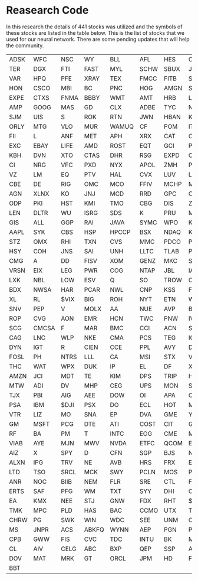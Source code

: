 # Reasearch Code
In this research the details of 441 stocks was utilized and the symbols of these stocks are listed in the table below.
This is the list of stocks that we used for our neural network. There are some pending updates that will help the community.
<table>
	<tr>
		<td>ADSK</td>
		<td>WFC</td>
		<td>NSC</td>
		<td>WY</td>
		<td>BLL</td>
		<td>AFL</td>
		<td>HES</td>
		<td>COL</td>
		<td>UST</td>
		<td>ED</td>
	</tr>
	<tr>
		<td>TER</td>
		<td>DGX</td>
		<td>FTI</td>
		<td>FAST</td>
		<td>MYL</td>
		<td>SCHW</td>
		<td>SBUX</td>
		<td>JCP</td>
		<td>AKAM</td>
		<td>WFT</td>
	</tr>
	<tr>
		<td>VAR</td>
		<td>HPQ</td>
		<td>PFE</td>
		<td>XRAY</td>
		<td>TEX</td>
		<td>FMCC</td>
		<td>FITB</td>
		<td>SHW</td>
		<td>WHR</td>
		<td>HUM</td>
	</tr>
	<tr>
		<td>HON</td>
		<td>CSCO</td>
		<td>MBI</td>
		<td>BC</td>
		<td>PNC</td>
		<td>HOG</td>
		<td>AMGN</td>
		<td>STI</td>
		<td>RRC</td>
		<td>LYB</td>
	</tr>
	<tr>
		<td>EXPE</td>
		<td>CTXS</td>
		<td>FNMA</td>
		<td>BBBY</td>
		<td>WMT</td>
		<td>AMT</td>
		<td>HRB</td>
		<td>LH</td>
		<td>LLY</td>
		<td>EFX</td>
	</tr>
	<tr>
		<td>AMP</td>
		<td>GOOG</td>
		<td>MAS</td>
		<td>GD</td>
		<td>CLX</td>
		<td>ADBE</td>
		<td>TYC</td>
		<td>NOV</td>
		<td>BWA</td>
		<td>SII</td>
	</tr>
	<tr>
		<td>SJM</td>
		<td>UIS</td>
		<td>S</td>
		<td>ROK</td>
		<td>RTN</td>
		<td>JWN</td>
		<td>HBAN</td>
		<td>KR</td>
		<td>WYE</td>
		<td>PCP</td>
	</tr>
	<tr>
		<td>ORLY</td>
		<td>MTG</td>
		<td>VLO</td>
		<td>MUR</td>
		<td>WAMUQ</td>
		<td>CF</td>
		<td>POM</td>
		<td>ITW</td>
		<td>TGT</td>
		<td>IRM</td>
	</tr>
	<tr>
		<td>FII</td>
		<td>L</td>
		<td>ANF</td>
		<td>MET</td>
		<td>APH</td>
		<td>XRX</td>
		<td>CAT</td>
		<td>C</td>
		<td>FTR</td>
		<td>LMT</td>
	</tr>
	<tr>
		<td>EXC</td>
		<td>EBAY</td>
		<td>LIFE</td>
		<td>AMD</td>
		<td>ROST</td>
		<td>EQT</td>
		<td>GCI</td>
		<td>PX</td>
		<td>CAH</td>
		<td>EQR</td>
	</tr>
	<tr>
		<td>KBH</td>
		<td>DVN</td>
		<td>XTO</td>
		<td>CTAS</td>
		<td>DHR</td>
		<td>RSG</td>
		<td>EXPD</td>
		<td>CTSH</td>
		<td>CMS</td>
		<td>WFR</td>
	</tr>
	<tr>
		<td>CI</td>
		<td>NRG</td>
		<td>VFC</td>
		<td>PXD</td>
		<td>NYX</td>
		<td>APOL</td>
		<td>ZMH</td>
		<td>PBG</td>
		<td>SLE</td>
		<td>FLS</td>
	</tr>
	<tr>
		<td>VZ</td>
		<td>LM</td>
		<td>EQ</td>
		<td>PTV</td>
		<td>HAL</td>
		<td>CVX</td>
		<td>LUV</td>
		<td>LRCX</td>
		<td>DISCA</td>
		<td>AET</td>
	</tr>
	<tr>
		<td>CBE</td>
		<td>DE</td>
		<td>RIG</td>
		<td>OMC</td>
		<td>MCO</td>
		<td>FFIV</td>
		<td>MCHP</td>
		<td>MI</td>
		<td>CB</td>
		<td>EK</td>
	</tr>
	<tr>
		<td>AGN</td>
		<td>XLNX</td>
		<td>KO</td>
		<td>JNJ</td>
		<td>MCD</td>
		<td>RRD</td>
		<td>GPC</td>
		<td>CMI</td>
		<td>BDK</td>
		<td>ASH</td>
	</tr>
	<tr>
		<td>ODP</td>
		<td>PKI</td>
		<td>HST</td>
		<td>KMI</td>
		<td>TMO</td>
		<td>CBG</td>
		<td>DIS</td>
		<td>ZION</td>
		<td>HP</td>
		<td>DRI</td>
	</tr>
	<tr>
		<td>LEN</td>
		<td>DLTR</td>
		<td>WU</td>
		<td>ISRG</td>
		<td>SDS</td>
		<td>K</td>
		<td>PRU</td>
		<td>MDP</td>
		<td>NBR</td>
		<td>JOY</td>
	</tr>
	<tr>
		<td>GIS</td>
		<td>ALL</td>
		<td>GGP</td>
		<td>RAI</td>
		<td>JAVA</td>
		<td>SYMC</td>
		<td>WPO</td>
		<td>KMB</td>
		<td>CHK</td>
		<td>HIG</td>
	</tr>
	<tr>
		<td>AAPL</td>
		<td>SYK</td>
		<td>CBS</td>
		<td>HSP</td>
		<td>HPCCP</td>
		<td>BSX</td>
		<td>NDAQ</td>
		<td>KLAC</td>
		<td>CINF</td>
		<td>COV</td>
	</tr>
	<tr>
		<td>STZ</td>
		<td>OMX</td>
		<td>RHI</td>
		<td>TXN</td>
		<td>CVS</td>
		<td>MMC</td>
		<td>PDCO</td>
		<td>PLL</td>
		<td>WB</td>
		<td>DNB</td>
	</tr>
	<tr>
		<td>HSY</td>
		<td>COH</td>
		<td>JNS</td>
		<td>SAI</td>
		<td>UNH</td>
		<td>LLTC</td>
		<td>TLAB</td>
		<td>PAYX</td>
		<td>OKE</td>
		<td>CLF</td>
	</tr>
	<tr>
		<td>CMG</td>
		<td>A</td>
		<td>DD</td>
		<td>FISV</td>
		<td>XOM</td>
		<td>GENZ</td>
		<td>MKC</td>
		<td>SWN</td>
		<td>JEC</td>
		<td>EMN</td>
	</tr>
	<tr>
		<td>VRSN</td>
		<td>EIX</td>
		<td>LEG</td>
		<td>PWR</td>
		<td>COG</td>
		<td>NTAP</td>
		<td>JBL</td>
		<td>IACI</td>
		<td>WPI</td>
		<td>BEN</td>
	</tr>
	<tr>
		<td>LXK</td>
		<td>NBL</td>
		<td>LOW</td>
		<td>ESV</td>
		<td>Q</td>
		<td>SO</td>
		<td>TROW</td>
		<td>CFC+A</td>
		<td>SHLD</td>
		<td>BRCM</td>
	</tr>
	<tr>
		<td>BDX</td>
		<td>NWSA</td>
		<td>HAR</td>
		<td>PCAR</td>
		<td>NWL</td>
		<td>CNP</td>
		<td>KSS</td>
		<td>FMC</td>
		<td>WEC</td>
		<td>AMAT</td>
	</tr>
	<tr>
		<td>XL</td>
		<td>RL</td>
		<td>$VIX</td>
		<td>BIG</td>
		<td>ROH</td>
		<td>NYT</td>
		<td>ETN</td>
		<td>WMB</td>
		<td>DDS</td>
		<td>CERN</td>
	</tr>
	<tr>
		<td>SNV</td>
		<td>PEP</td>
		<td>V</td>
		<td>MOLX</td>
		<td>AA</td>
		<td>NUE</td>
		<td>AVP</td>
		<td>BBY</td>
		<td>BLK</td>
		<td>IFF</td>
	</tr>
	<tr>
		<td>ROP</td>
		<td>CVG</td>
		<td>AON</td>
		<td>EMR</td>
		<td>HCN</td>
		<td>TWC</td>
		<td>PNW</td>
		<td>IVZ</td>
		<td>HCP</td>
		<td>TEL</td>
	</tr>
	<tr>
		<td>SCG</td>
		<td>CMCSA</td>
		<td>F</td>
		<td>MAR</td>
		<td>BMC</td>
		<td>CCI</td>
		<td>ACN</td>
		<td>STT</td>
		<td>XEL</td>
		<td>WFM</td>
	</tr>
	<tr>
		<td>CAG</td>
		<td>LNC</td>
		<td>WLP</td>
		<td>NKE</td>
		<td>CMA</td>
		<td>PCS</td>
		<td>TEG</td>
		<td>ICE</td>
		<td>BHI</td>
		<td>NU</td>
	</tr>
	<tr>
		<td>DYN</td>
		<td>IGT</td>
		<td>R</td>
		<td>CIEN</td>
		<td>CCE</td>
		<td>PPL</td>
		<td>AVY</td>
		<td>DDR</td>
		<td>PEG</td>
		<td>GPS</td>
	</tr>
	<tr>
		<td>FOSL</td>
		<td>PH</td>
		<td>NTRS</td>
		<td>LLL</td>
		<td>CA</td>
		<td>MSI</td>
		<td>STX</td>
		<td>VMC</td>
		<td>SLB</td>
		<td>CSX</td>
	</tr>
	<tr>
		<td>THC</td>
		<td>WAT</td>
		<td>WPX</td>
		<td>DUK</td>
		<td>IP</td>
		<td>EL</td>
		<td>DF</td>
		<td>XYL</td>
		<td>CCL</td>
		<td>MMM</td>
	</tr>
	<tr>
		<td>AMZN</td>
		<td>JCI</td>
		<td>MDT</td>
		<td>TE</td>
		<td>KIM</td>
		<td>DPS</td>
		<td>TRIP</td>
		<td>HRL</td>
		<td>NSM</td>
		<td>NFLX</td>
	</tr>
	<tr>
		<td>MTW</td>
		<td>ADI</td>
		<td>DV</td>
		<td>MHP</td>
		<td>CEG</td>
		<td>UPS</td>
		<td>MON</td>
		<td>SVU</td>
		<td>TAP</td>
		<td>COF</td>
	</tr>
	<tr>
		<td>TJX</td>
		<td>PBI</td>
		<td>AIG</td>
		<td>AEE</td>
		<td>DOW</td>
		<td>OI</td>
		<td>APA</td>
		<td>OXY</td>
		<td>FCX</td>
		<td>AXP</td>
	</tr>
	<tr>
		<td>PSA</td>
		<td>IBM</td>
		<td>$DJI</td>
		<td>PSX</td>
		<td>DO</td>
		<td>ECL</td>
		<td>HOT</td>
		<td>M</td>
		<td>IYR</td>
		<td>ESRX</td>
	</tr>
	<tr>
		<td>VTR</td>
		<td>LIZ</td>
		<td>MO</td>
		<td>SNA</td>
		<td>EP</td>
		<td>DVA</td>
		<td>GME</td>
		<td>YUM</td>
		<td>APC</td>
		<td>APD</td>
	</tr>
	<tr>
		<td>GM</td>
		<td>MSFT</td>
		<td>PCG</td>
		<td>DTE</td>
		<td>ATI</td>
		<td>COST</td>
		<td>CIT</td>
		<td>GLD</td>
		<td>NFX</td>
		<td>ADP</td>
	</tr>
	<tr>
		<td>RF</td>
		<td>BA</td>
		<td>PM</td>
		<td>T</td>
		<td>INTC</td>
		<td>EOG</td>
		<td>CME</td>
		<td>MTB</td>
		<td>MNST</td>
		<td>AN</td>
	</tr>
	<tr>
		<td>VIAB</td>
		<td>AYE</td>
		<td>MJN</td>
		<td>MWV</td>
		<td>NVDA</td>
		<td>ETFC</td>
		<td>QCOM</td>
		<td>ETR</td>
		<td>LSI</td>
		<td>BMS</td>
	</tr>
	<tr>
		<td>AIZ</td>
		<td>X</td>
		<td>SPY</td>
		<td>D</td>
		<td>CFN</td>
		<td>SGP</td>
		<td>BJS</td>
		<td>NI</td>
		<td>DNR</td>
		<td>LEHMQ</td>
	</tr>
	<tr>
		<td>ALXN</td>
		<td>IPG</td>
		<td>TRV</td>
		<td>NE</td>
		<td>AVB</td>
		<td>HRS</td>
		<td>FRX</td>
		<td>EW</td>
		<td>BMY</td>
		<td>IR</td>
	</tr>
	<tr>
		<td>LTD</td>
		<td>TSO</td>
		<td>SRCL</td>
		<td>MCK</td>
		<td>SWY</td>
		<td>PCLN</td>
		<td>MOS</td>
		<td>PBCT</td>
		<td>MRO</td>
		<td>GAS</td>
	</tr>
	<tr>
		<td>ANR</td>
		<td>NOC</td>
		<td>BIIB</td>
		<td>NEM</td>
		<td>FLR</td>
		<td>SRE</td>
		<td>CTL</td>
		<td>FE</td>
		<td>SIAL</td>
		<td>GS</td>
	</tr>
	<tr>
		<td>ERTS</td>
		<td>SAF</td>
		<td>PFG</td>
		<td>WM</td>
		<td>TXT</td>
		<td>SYY</td>
		<td>DHI</td>
		<td>CBSH</td>
		<td>FSLR</td>
		<td>CRM</td>
	</tr>
	<tr>
		<td>EA</td>
		<td>KMX</td>
		<td>NEE</td>
		<td>STJ</td>
		<td>GNW</td>
		<td>FDX</td>
		<td>RHT</td>
		<td>$SPX</td>
		<td>DFS</td>
		<td>GR</td>
	</tr>
	<tr>
		<td>TMK</td>
		<td>MPC</td>
		<td>PLD</td>
		<td>HAS</td>
		<td>BAC</td>
		<td>CCMO</td>
		<td>UTX</td>
		<td>TSN</td>
		<td>TSS</td>
		<td>VNO</td>
	</tr>
	<tr>
		<td>CHRW</td>
		<td>PG</td>
		<td>SWK</td>
		<td>WIN</td>
		<td>WDC</td>
		<td>SEE</td>
		<td>UNM</td>
		<td>CAM</td>
		<td>PPG</td>
		<td>UNP</td>
	</tr>
	<tr>
		<td>MS</td>
		<td>JNPR</td>
		<td>ACS</td>
		<td>ABKFQ</td>
		<td>WYNN</td>
		<td>AEP</td>
		<td>PGN</td>
		<td>PHM</td>
		<td>YHOO</td>
		<td>BUD</td>
	</tr>
	<tr>
		<td>CPB</td>
		<td>GWW</td>
		<td>FIS</td>
		<td>CVC</td>
		<td>TDC</td>
		<td>INTU</td>
		<td>BK</td>
		<td>MWW</td>
		<td>GE</td>
		<td>ADM</td>
	</tr>
	<tr>
		<td>CL</td>
		<td>AIV</td>
		<td>CELG</td>
		<td>ABC</td>
		<td>BXP</td>
		<td>QEP</td>
		<td>SSP</td>
		<td>AZO</td>
		<td>MA</td>
		<td>PGR</td>
	</tr>
	<tr>
		<td>DOV</td>
		<td>MAT</td>
		<td>MRK</td>
		<td>GT</td>
		<td>ORCL</td>
		<td>JPM</td>
		<td>HD</td>
		<td>FHN</td>
		<td>AES</td>
		<td>JNY</td>
	</tr>
	<tr>
		<td>BBT</td>
		<td></td>
		<td></td>
		<td></td>
		<td></td>
		<td></td>
		<td></td>
		<td></td>
		<td></td>
		<td></td>
	</tr>
</table>
